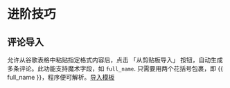 # 进阶技巧

## 评论导入

允许从谷歌表格中粘贴指定格式内容后，点击 「从剪贴板导入」 按钮，自动生成多条评论。此功能支持魔术字段，如 `full_name`. 只需要用两个花括号包裹，即 {{ full_name }}，程序便可解析。[导入模板](https://docs.google.com/spreadsheets/d/19TdodfYBu_3Etucf_B8yFEuxoYajtX8PUhAPf0Vdmi0/edit#gid=0)